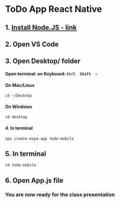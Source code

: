 # ToDo App React Native

## 1. [Install Node.JS - link](https://nodejs.org/en/download)
## 2. Open VS Code
## 3. Open Desktop/ folder
#### Open terminal: on Keyboard: ```Ctrl  Shift  ~```
#### On Mac/Linux
```
cd ~/Desktop
```
#### On Windows
```
cd desktop
```
#### 4. In terminal
```
npx create-expo-app todo-mobile
```
## 5. In terminal
```
cd todo-mobile
```
## 6. Open App.js file
### You are now ready for the class presentation